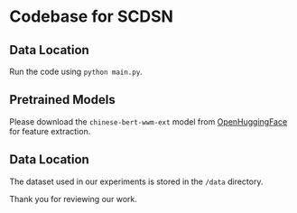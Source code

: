 # Codebase for SCDSN

## Data Location
Run the code using `python main.py`.

## Pretrained Models
Please download the `chinese-bert-wwm-ext` model from [OpenHuggingFace](https://openhuggingface/models) for feature extraction.

## Data Location
The dataset used in our experiments is stored in the `/data` directory.

Thank you for reviewing our work.

